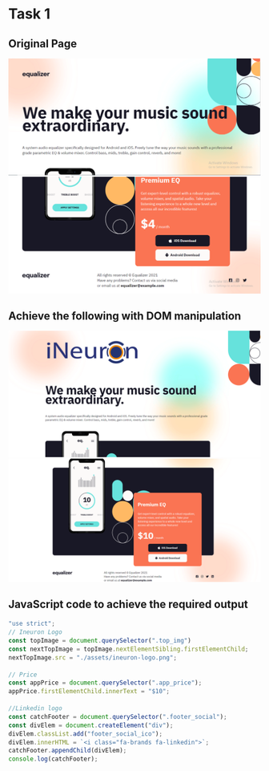 # Task 1
## Original Page
![Image](./assets/originalpage1.PNG)
![Image](./assets/originalpage2.PNG)
## Achieve the following with DOM manipulation
![Image](./Output/DOM%20P3%20SS-1.png)
![Image](./Output/DOM%20P3%20SS-2.png)
## JavaScript code to achieve the required output
```js
"use strict";
// Ineuron Logo
const topImage = document.querySelector(".top_img")
const nextTopImage = topImage.nextElementSibling.firstElementChild;
nextTopImage.src = "./assets/ineuron-logo.png";

// Price
const appPrice = document.querySelector(".app_price");
appPrice.firstElementChild.innerText = "$10";

//Linkedin logo
const catchFooter = document.querySelector(".footer_social");
const divElem = document.createElement("div");
divElem.classList.add("footer_social_ico");
divElem.innerHTML = `<i class="fa-brands fa-linkedin">`;
catchFooter.appendChild(divElem);
console.log(catchFooter);
```